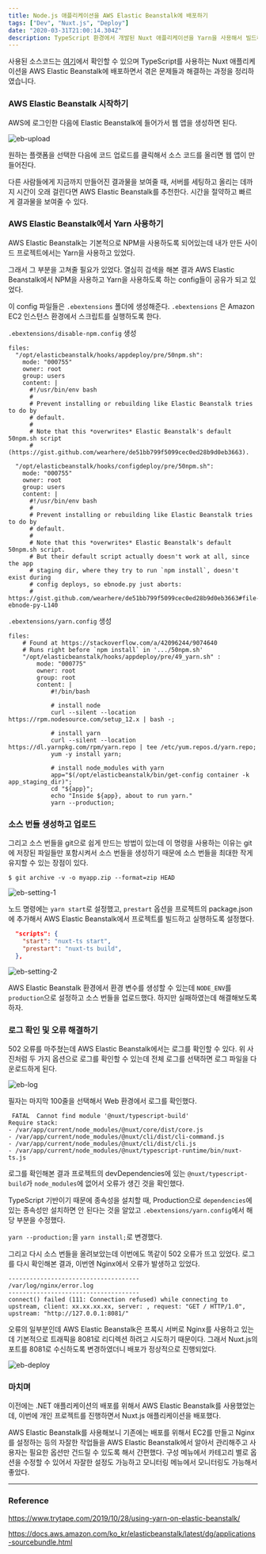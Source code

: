 ```yaml
---
title: Node.js 애플리케이션을 AWS Elastic Beanstalk에 배포하기
tags: ["Dev", "Nuxt.js", "Deploy"]
date: "2020-03-31T21:00:14.304Z"
description: TypeScript 환경에서 개발된 Nuxt 애플리케이션을 Yarn을 사용해서 빌드하고 AWS Elastic Beanstalk에 배포해봅니다.
---
```


사용된 소스코드는 [여기](https://github.com/JHyeok/jaebook-client)에서 확인할 수 있으며 TypeScript를 사용하는 Nuxt 애플리케이션을 AWS Elastic Beanstalk에 배포하면서 겪은 문제들과 해결하는 과정을 정리하였습니다.

### AWS Elastic Beanstalk 시작하기

AWS에 로그인한 다음에 Elastic Beanstalk에 들어가서 웹 앱을 생성하면 된다.

![eb-upload](./eb-upload.png)

원하는 플랫폼을 선택한 다음에 코드 업로드를 클릭해서 소스 코드를 올리면 웹 앱이 만들어진다.

다른 사람들에게 지금까지 만들어진 결과물을 보여줄 때, 서버를 세팅하고 올리는 데까지 시간이 오래 걸린다면 AWS Elastic Beanstalk를 추천한다. 시간을 절약하고 빠르게 결과물을 보여줄 수 있다.

### AWS Elastic Beanstalk에서 Yarn 사용하기

AWS Elastic Beanstalk는 기본적으로 NPM을 사용하도록 되어있는데 내가 만든 사이드 프로젝트에서는 Yarn을 사용하고 있었다.

그래서 그 부분을 고쳐줄 필요가 있었다. 열심히 검색을 해본 결과 AWS Elastic Beanstalk에서 NPM을 사용하고 Yarn을 사용하도록 하는 config들이 공유가 되고 있었다.

이 config 파일들은 `.ebextensions` 폴더에 생성해준다. `.ebextensions` 은 Amazon EC2 인스턴스 환경에서 스크립트를 실행하도록 한다.

`.ebextensions/disable-npm.config` 생성

```
files:
  "/opt/elasticbeanstalk/hooks/appdeploy/pre/50npm.sh":
    mode: "000755"
    owner: root
    group: users
    content: |
      #!/usr/bin/env bash
      #
      # Prevent installing or rebuilding like Elastic Beanstalk tries to do by
      # default.
      #
      # Note that this *overwrites* Elastic Beanstalk's default 50npm.sh script
      # (https://gist.github.com/wearhere/de51bb799f5099cec0ed28b9d0eb3663).

  "/opt/elasticbeanstalk/hooks/configdeploy/pre/50npm.sh":
    mode: "000755"
    owner: root
    group: users
    content: |
      #!/usr/bin/env bash
      #
      # Prevent installing or rebuilding like Elastic Beanstalk tries to do by
      # default.
      #
      # Note that this *overwrites* Elastic Beanstalk's default 50npm.sh script.
      # But their default script actually doesn't work at all, since the app
      # staging dir, where they try to run `npm install`, doesn't exist during
      # config deploys, so ebnode.py just aborts:
      # https://gist.github.com/wearhere/de51bb799f5099cec0ed28b9d0eb3663#file-ebnode-py-L140
```

`.ebextensions/yarn.config` 생성

```
files:
    # Found at https://stackoverflow.com/a/42096244/9074640
    # Runs right before `npm install` in '.../50npm.sh'
    "/opt/elasticbeanstalk/hooks/appdeploy/pre/49_yarn.sh" :
        mode: "000775"
        owner: root
        group: root
        content: |
            #!/bin/bash

            # install node
            curl --silent --location https://rpm.nodesource.com/setup_12.x | bash -;

            # install yarn
            curl --silent --location https://dl.yarnpkg.com/rpm/yarn.repo | tee /etc/yum.repos.d/yarn.repo;
            yum -y install yarn;

            # install node_modules with yarn
            app="$(/opt/elasticbeanstalk/bin/get-config container -k app_staging_dir)";
            cd "${app}";
            echo "Inside ${app}, about to run yarn."
            yarn --production;
```

### 소스 번들 생성하고 업로드

그리고 소스 번들을 git으로 쉽게 만드는 방법이 있는데 이 명령을 사용하는 이유는 git에 저장된 파일들만 포함시켜서 소스 번들을 생성하기 때문에 소스 번들을 최대한 작게 유지할 수 있는 장점이 있다.

```
$ git archive -v -o myapp.zip --format=zip HEAD
```

![eb-setting-1](./eb-setting-1.png)

노드 명령에는 `yarn start`로 설정했고, `prestart` 옵션을 프로젝트의 package.json에 추가해서 AWS Elastic Beanstalk에서 프로젝트를 빌드하고 실행하도록 설정했다.

```json
  "scripts": {
    "start": "nuxt-ts start",
    "prestart": "nuxt-ts build",
  },
```

![eb-setting-2](./eb-setting-2.png)

AWS Elastic Beanstalk 환경에서 환경 변수를 생성할 수 있는데 `NODE_ENV`를 `production`으로 설정하고 소스 번들을 업로드했다. 하지만 실패하였는데 해결해보도록 하자.

### 로그 확인 및 오류 해결하기

502 오류를 마주쳤는데 AWS Elastic Beanstalk에서는 로그를 확인할 수 있다. 위 사진처럼 두 가지 옵션으로 로그를 확인할 수 있는데 전체 로그를 선택하면 로그 파일을 다운로드하게 된다.

![eb-log](./eb-log.png)

필자는 마지막 100줄을 선택해서 Web 환경에서 로그를 확인했다.

```
 FATAL  Cannot find module '@nuxt/typescript-build'
Require stack:
- /var/app/current/node_modules/@nuxt/core/dist/core.js
- /var/app/current/node_modules/@nuxt/cli/dist/cli-command.js
- /var/app/current/node_modules/@nuxt/cli/dist/cli.js
- /var/app/current/node_modules/@nuxt/typescript-runtime/bin/nuxt-ts.js
```

로그를 확인해본 결과 프로젝트의 devDependencies에 있는 `@nuxt/typescript-build`가 `node_modules`에 없어서 오류가 생긴 것을 확인했다.

TypeScript 기반이기 때문에 종속성을 설치할 때, Production으로 `dependencies`에 있는 종속성만 설치하면 안 된다는 것을 알았고 `.ebextensions/yarn.config`에서 해당 부분을 수정했다.

`yarn --production;`을 `yarn install;`로 변경했다.

그리고 다시 소스 번들을 올려보았는데 이번에도 똑같이 502 오류가 뜨고 있었다. 로그를 다시 확인해본 결과, 이번엔 Nginx에서 오류가 발생하고 있었다.

```
-------------------------------------
/var/log/nginx/error.log
-------------------------------------
connect() failed (111: Connection refused) while connecting to upstream, client: xx.xx.xx.xx, server: , request: "GET / HTTP/1.0", upstream: "http://127.0.0.1:8081/"
```

오류의 일부분인데 AWS Elastic Beanstalk은 프록시 서버로 Nginx를 사용하고 있는데 기본적으로 트래픽을 8081로 리디렉션 하려고 시도하기 때문이다. 그래서 Nuxt.js의 포트를 8081로 수신하도록 변경하였더니 배포가 정상적으로 진행되었다.

![eb-deploy](./eb-deploy.png)

### 마치며

이전에는 .NET 애플리케이션의 배포를 위해서 AWS Elastic Beanstalk를 사용했었는데, 이번에 개인 프로젝트를 진행하면서 Nuxt.js 애플리케이션을 배포했다.

AWS Elastic Beanstalk를 사용해보니 기존에는 배포를 위해서 EC2를 만들고 Nginx를 설정하는 등의 자잘한 작업들을 AWS Elastic Beanstalk에서 알아서 관리해주고 사용자는 필요한 옵션만 건드릴 수 있도록 해서 간편했다. 구성 메뉴에서 카테고리 별로 옵션을 수정할 수 있어서 자잘한 설정도 가능하고 모니터링 메뉴에서 모니터링도 가능해서 좋았다.

---
### Reference

https://www.trytape.com/2019/10/28/using-yarn-on-elastic-beanstalk/

https://docs.aws.amazon.com/ko_kr/elasticbeanstalk/latest/dg/applications-sourcebundle.html